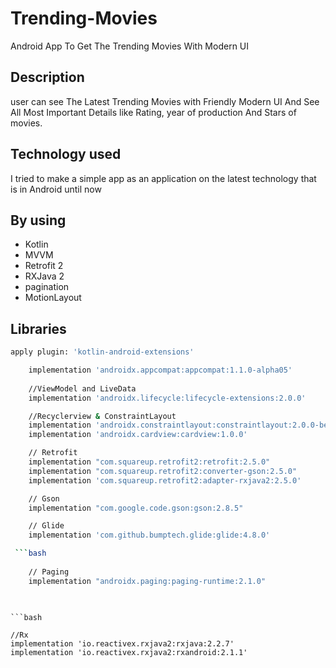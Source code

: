 # Trending-Movies
Android App To Get The Trending Movies With Modern UI

## Description

user can see The Latest Trending Movies 
with Friendly Modern UI And See All Most Important Details like Rating, year of production And Stars of movies.

## Technology used
I tried to make a simple app as an application on the latest technology that is in Android until now

## By using
* Kotlin
* MVVM
* Retrofit 2
* RXJava 2
* pagination
* MotionLayout

## Libraries

```bash
apply plugin: 'kotlin-android-extensions'

    implementation 'androidx.appcompat:appcompat:1.1.0-alpha05'
  
    //ViewModel and LiveData
    implementation 'androidx.lifecycle:lifecycle-extensions:2.0.0'

    //Recyclerview & ConstraintLayout
    implementation 'androidx.constraintlayout:constraintlayout:2.0.0-beta6'
    implementation 'androidx.cardview:cardview:1.0.0'

    // Retrofit
    implementation "com.squareup.retrofit2:retrofit:2.5.0"
    implementation "com.squareup.retrofit2:converter-gson:2.5.0"
    implementation 'com.squareup.retrofit2:adapter-rxjava2:2.5.0'

    // Gson
    implementation "com.google.code.gson:gson:2.8.5"

    // Glide
    implementation 'com.github.bumptech.glide:glide:4.8.0'

 ```bash
 
    // Paging
    implementation "androidx.paging:paging-runtime:2.1.0"
    
    
```
    
    ```bash

    //Rx
    implementation 'io.reactivex.rxjava2:rxjava:2.2.7'
    implementation 'io.reactivex.rxjava2:rxandroid:2.1.1'

```

